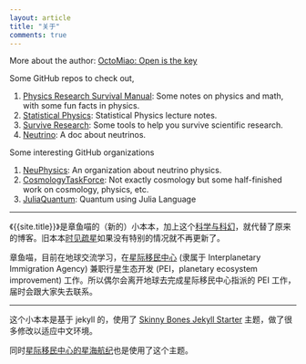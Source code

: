 ```yaml
---
layout: article
title: "关于"
comments: true
---
```


More about the author: [OctoMiao: Open is the key](http://openmetric.org/brief/)

Some GitHub repos to check out,

1. [Physics Research Survival Manual](http://prsm.readthedocs.org/): Some notes on physics and math, with some fun facts in physics.
2. [Statistical Physics](http://emptymalei.github.io/StatisticalPhysics): Statistical Physics lecture notes.
3. [Survive Research](http://emptymalei.gitbooks.io/gssm/): Some tools to help you survive scientific research.
4. [Neutrino](http://neutrino.readthedocs.org): A doc about neutrinos.



Some interesting GitHub organizations

1. [NeuPhysics](https://github.com/NeuPhysics): An organization about neutrino physics.
2. [CosmologyTaskForce](): Not exactly cosmology but some half-finished work on cosmology, physics, etc.
3. [JuliaQuantum](https://github.com/JuliaQuantum): Quantum using Julia Language


-----

《{{site.title}}》是章鱼喵的（新的）小本本，加上这个[科学与科幻](http://openmetric.org/sci2fi/)，就代替了原来的博客。旧本本[时见疏星](http://multiverse.lamost.org)如果没有特别的情况就不再更新了。

章鱼喵，目前在地球交流学习，在[星际移民中心](http://interimm.org) (隶属于 Interplanetary Immigration Agency) 兼职行星生态开发 (PEI，planetary ecosystem improvement) 工作。所以偶尔会离开地球去完成星际移民中心指派的 PEI 工作，届时会跟大家失去联系。

-----

这个小本本是基于 jekyll 的，使用了 [Skinny Bones Jekyll Starter](http://mmistakes.github.io/skinny-bones-jekyll) 主题，做了很多修改以适应中文环境。

同时[星际移民中心的星海航纪](http://interimm.org/magazine)也是使用了这个主题。

